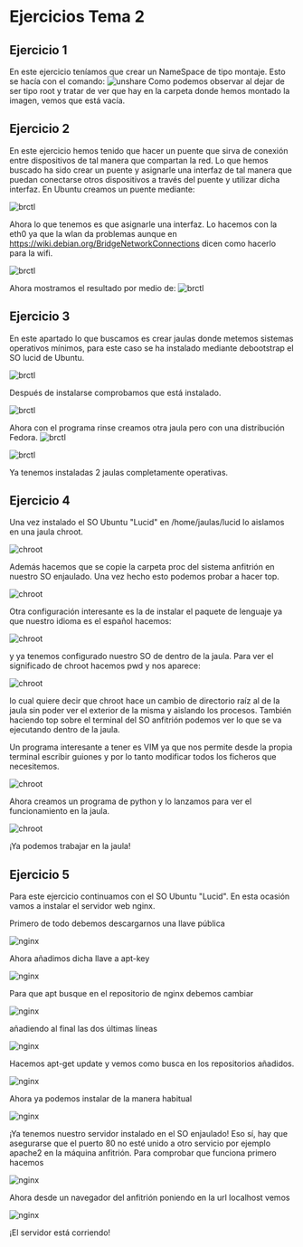 Ejercicios Tema 2
=================
Ejercicio 1
-----------
En este ejercicio teníamos que crear un NameSpace de tipo montaje. Esto se hacía con el comando:
![unshare](https://github.com/javierGaliana/IV/raw/master/ejerciciosTema2/pics/unshare.png  "Unshare")
Como podemos observar al dejar de ser tipo root y tratar de ver que hay en la carpeta donde hemos montado la imagen, vemos que está vacía.



Ejercicio 2
-----------
En este ejercicio hemos tenido que hacer un puente que sirva de conexión entre dispositivos de tal manera que compartan la red. Lo que hemos buscado ha sido crear un puente y asignarle una interfaz de tal manera que puedan conectarse otros dispositivos a través del puente y utilizar dicha interfaz.
En Ubuntu creamos un puente mediante:

![brctl](https://github.com/javierGaliana/IV/raw/master/ejerciciosTema2/pics/brctl.png  "brctl")
 
Ahora lo que tenemos es que asignarle una interfaz. Lo hacemos con la eth0 ya que la wlan da problemas aunque en https://wiki.debian.org/BridgeNetworkConnections dicen como hacerlo para la wifi. 

![brctl](https://github.com/javierGaliana/IV/raw/master/ejerciciosTema2/pics/brctl2.png  "brctl")

Ahora mostramos el resultado por medio de:
![brctl](https://github.com/javierGaliana/IV/raw/master/ejerciciosTema2/pics/brctl3.png  "brctl")



Ejercicio 3
-----------
En este apartado lo que buscamos es crear jaulas donde metemos sistemas operativos mínimos, para este caso se ha instalado mediante debootstrap el SO lucid de Ubuntu.

![brctl](https://github.com/javierGaliana/IV/raw/master/ejerciciosTema2/pics/debootstrap.png  "brctl")

Después de instalarse comprobamos que está instalado.

![brctl](https://github.com/javierGaliana/IV/raw/master/ejerciciosTema2/pics/debootstrap2.png  "brctl")

Ahora con el programa rinse creamos otra jaula pero con una distribución Fedora.
![brctl](https://github.com/javierGaliana/IV/raw/master/ejerciciosTema2/pics/rinse.png  "brctl")

![brctl](https://github.com/javierGaliana/IV/raw/master/ejerciciosTema2/pics/rinse2.png  "brctl")

Ya tenemos instaladas 2 jaulas completamente operativas.



Ejercicio 4
-----------
Una vez instalado el SO Ubuntu "Lucid" en /home/jaulas/lucid lo aislamos en una jaula chroot.

![chroot](https://github.com/javierGaliana/IV/raw/master/ejerciciosTema2/pics/chroot.png  "chroot")

Además hacemos que se copie la carpeta proc del sistema anfitrión en nuestro SO enjaulado.
Una vez hecho esto podemos probar a hacer top.

![chroot](https://github.com/javierGaliana/IV/raw/master/ejerciciosTema2/pics/chroot3.png  "chroot")

Otra configuración interesante es la de instalar el paquete de lenguaje ya que nuestro idioma es el español hacemos:

![chroot](https://github.com/javierGaliana/IV/raw/master/ejerciciosTema2/pics/chroot4.png  "chroot")

y ya tenemos configurado nuestro SO de dentro de la jaula. Para ver el significado de chroot hacemos pwd y nos aparece:

![chroot](https://github.com/javierGaliana/IV/raw/master/ejerciciosTema2/pics/chroot5.png  "chroot")

lo cual quiere decir que chroot hace un cambio de directorio raíz al de la jaula sin poder ver el exterior de la misma y aislando los procesos. También haciendo top sobre el terminal del SO anfitrión podemos ver lo que se va ejecutando dentro de la jaula.

Un programa interesante a tener es VIM ya que nos permite desde la propia terminal escribir guiones y por lo tanto modificar todos los ficheros que necesitemos.

![chroot](https://github.com/javierGaliana/IV/raw/master/ejerciciosTema2/pics/chroot6.png  "chroot")

Ahora creamos un programa de python y lo lanzamos para ver el funcionamiento en la jaula.

![chroot](https://github.com/javierGaliana/IV/raw/master/ejerciciosTema2/pics/chroot7.png  "chroot")

¡Ya podemos trabajar en la jaula!

Ejercicio 5
-----------

Para este ejercicio continuamos con el SO Ubuntu "Lucid". En esta ocasión vamos a instalar el servidor web nginx.

Primero de todo debemos descargarnos una llave pública

![nginx](https://github.com/javierGaliana/IV/raw/master/ejerciciosTema2/pics/nginx.png  "nginx")

Ahora añadimos dicha llave a apt-key

![nginx](https://github.com/javierGaliana/IV/raw/master/ejerciciosTema2/pics/nginx2.png  "nginx")

Para que apt busque en el repositorio de nginx debemos cambiar

![nginx](https://github.com/javierGaliana/IV/raw/master/ejerciciosTema2/pics/nginx3.png  "nginx")

añadiendo al final las dos últimas líneas

![nginx](https://github.com/javierGaliana/IV/raw/master/ejerciciosTema2/pics/nginx4.png  "nginx")

Hacemos apt-get update y vemos como busca en los repositorios añadidos.

![nginx](https://github.com/javierGaliana/IV/raw/master/ejerciciosTema2/pics/nginx5.png  "nginx")

Ahora ya podemos instalar de la manera habitual

![nginx](https://github.com/javierGaliana/IV/raw/master/ejerciciosTema2/pics/nginx6.png  "nginx")

¡Ya tenemos nuestro servidor instalado en el SO enjaulado! Eso sí, hay que asegurarse que el puerto 80 no esté unido a otro servicio por ejemplo apache2 en la máquina anfitrión.
Para comprobar que funciona primero hacemos 

![nginx](https://github.com/javierGaliana/IV/raw/master/ejerciciosTema2/pics/nginx7.png  "nginx")

Ahora desde un navegador del anfitrión poniendo en la url localhost vemos

![nginx](https://github.com/javierGaliana/IV/raw/master/ejerciciosTema2/pics/nginx8.png  "nginx")

¡El servidor está corriendo!
